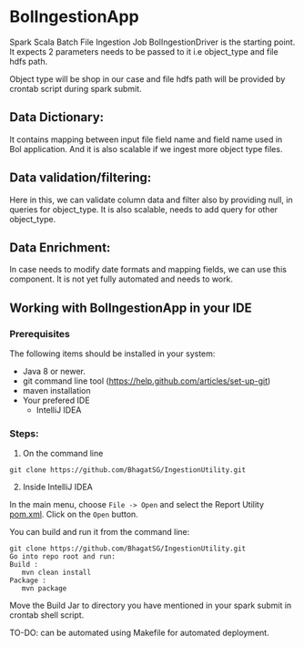 # BolIngestionApp

Spark Scala Batch File Ingestion Job
BolIngestionDriver is the starting point. It expects 2 parameters needs to be passed to it i.e object_type and file hdfs path.

Object type will be shop in our case and file hdfs path will be provided by crontab script during spark submit.

## Data Dictionary:
It contains mapping between input file field name and field name used in Bol application. And it is also scalable if we ingest more object type files.

## Data validation/filtering:
Here in this, we can validate column data and filter also by providing null, in queries for object_type. It is also scalable, needs to add query for other object_type.

## Data Enrichment:
In case needs to modify date formats and mapping fields, we can use this component. It is not yet fully automated and needs to work.


## Working with BolIngestionApp in your IDE

### Prerequisites
The following items should be installed in your system:
* Java 8 or newer.
* git command line tool (https://help.github.com/articles/set-up-git)
* maven installation
* Your prefered IDE 
  * IntelliJ IDEA

### Steps:

1) On the command line
```
git clone https://github.com/BhagatSG/IngestionUtility.git
```
2) Inside IntelliJ IDEA

In the main menu, choose `File -> Open` and select the Report Utility [pom.xml](pom.xml). Click on the `Open` button.

You can build and run it from the command line:

```
git clone https://github.com/BhagatSG/IngestionUtility.git
Go into repo root and run:
Build : 
   mvn clean install
Package :
   mvn package
```

Move the Build Jar to directory you have mentioned in your spark submit in crontab shell script.

TO-DO: can be automated using Makefile for automated deployment.
